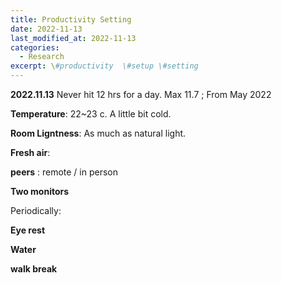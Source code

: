 ```yaml
---
title: Productivity Setting
date: 2022-11-13
last_modified_at: 2022-11-13
categories:
  - Research
excerpt: \#productivity  \#setup \#setting
---
```


**2022.11.13** Never hit 12 hrs for a day. Max 11.7 ; From May 2022

**Temperature**: 22~23 c. A little bit cold.

**Room Ligntness**: As much as natural light.

**Fresh air**: 

**peers** : remote / in person

**Two monitors**

Periodically:

**Eye rest**

**Water**

**walk break**

